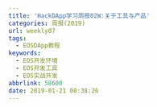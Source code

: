 ```yaml
---
title: 'HackDApp学习周报02W:关于工具与产品'
categories: 周报(2019)
url: weekly07
tags:
  - EOSDApp教程
keywords:
  - EOS开发环境
  - EOS开发工具
  - EOS实战开发
abbrlink: 58600
date: 2019-01-21 00:38:26
---
```

